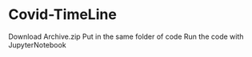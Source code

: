 # Covid-TimeLine

Download Archive.zip
Put in the same folder of code
Run the code with JupyterNotebook
